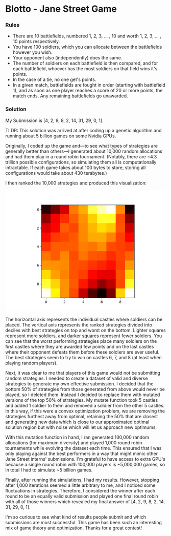 # Blotto - Jane Street Game

### Rules
- There are 10 battlefields, numbered 1, 2, 3, ... , 10 and worth 1, 2, 3, ... , 10 points respectively.
- You have 100 soldiers, which you can allocate between the battlefields however you wish.
- Your opponent also (independently) does the same.
- The number of soldiers on each battlefield is then compared, and for each battlefield, whoever has the most soldiers on that field wins it's points.
- In the case of a tie, no one get's points.
- In a given match, battlefields are fought in order (starting with battlefield 1), and as soon as one player reaches a score of 20 or more points, the match ends. Any remaining battlefields go unawarded.

### Solution
My Submission is [4, 2, 9, 8, 2, 14, 31, 29, 0, 1].

TLDR: This solution was arrived at after coding up a genetic algorithm and running about 5 billion games on some Nvidia GPUs.

Originally, I coded up the game and––to see what types of strategies are generally better than others––I generated about 10,000 random allocations and had them play in a round robin tournament. (Notably, there are ~4.3 trillion possible configurations, so simulating them all is computationally intractable. If each game takes about 100 bytes to store, storing all configurations would take about 430 terabytes.)

I then ranked the 10,000 strategies and produced this visualization:

![Heat Map](Blotto_Uniform_Stenger.png)

The horizontal axis represents the individual castles where soldiers can be placed. The vertical axis represents the ranked strategies divided into deciles with best strategies on top and worst on the bottom. Lighter squares represent more soldiers, and darker squares represent fewer soldiers. You can see that the worst performing strategies place many soldiers on the first castles where they are awarded few points and on the last castles where their opponent defeats them before these soldiers are ever useful. The best strategies seem to try to win on castles 6, 7, and 8 (at least when playing random players).

Next, it was clear to me that players of this game would not be submitting random strategies. I needed to create a dataset of valid and diverse strategies to generate my own effective submission. I decided that the bottom 50% of strategies from those generated from above would never be played, so I deleted them. Instead I decided to replace them with mutated versions of the top 50% of strategies. My mutate function took 5 castles and added 1 soldier to them and removed a soldier from the other 5 castles. In this way, if this were a convex optimization problem, we are removing the strategies furthest away from optimal, retaining the 50% that are closest and generating new data which is close to our approximated optimal solution region but with noise which will let us approach new optimums.

With this mutation function in hand, I ran generated 100,000 random allocations (for maximum diversity) and played 1,000 round robin tournaments while evolving the dataset each time. This ensured that I was only playing against the best performers in a way that might mimic other Jane Street interns' submissions. I'm grateful to have access to extra GPU's because a single round robin with 100,000 players is ~5,000,000 games, so in total I had to simulate ~5 billion games.

Finally, after running the simulations, I had my results. However, stopping after 1,000 iterations seemed a little arbitrary to me, and I noticed some fluctuations in strategies. Therefore, I considered the winner after each round to be an equally valid submission and played one final round robin with all of those winners which revealed my final answer of [4, 2, 9, 8, 2, 14, 31, 29, 0, 1].

I'm so curious to see what kind of results people submit and which submissions are most successful. This game has been such an interesting mix of game theory and optimization. Thanks for a great contest!
